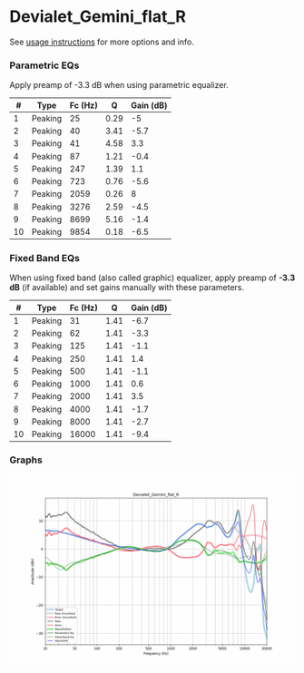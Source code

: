 # Devialet_Gemini_flat_R
See [usage instructions](https://github.com/jaakkopasanen/AutoEq#usage) for more options and info.

### Parametric EQs
Apply preamp of -3.3 dB when using parametric equalizer.

|   # | Type    |   Fc (Hz) |    Q |   Gain (dB) |
|-----|---------|-----------|------|-------------|
|   1 | Peaking |        25 | 0.29 |        -5   |
|   2 | Peaking |        40 | 3.41 |        -5.7 |
|   3 | Peaking |        41 | 4.58 |         3.3 |
|   4 | Peaking |        87 | 1.21 |        -0.4 |
|   5 | Peaking |       247 | 1.39 |         1.1 |
|   6 | Peaking |       723 | 0.76 |        -5.6 |
|   7 | Peaking |      2059 | 0.26 |         8   |
|   8 | Peaking |      3276 | 2.59 |        -4.5 |
|   9 | Peaking |      8699 | 5.16 |        -1.4 |
|  10 | Peaking |      9854 | 0.18 |        -6.5 |

### Fixed Band EQs
When using fixed band (also called graphic) equalizer, apply preamp of **-3.3 dB** (if available) and set gains manually with these parameters.

|   # | Type    |   Fc (Hz) |    Q |   Gain (dB) |
|-----|---------|-----------|------|-------------|
|   1 | Peaking |        31 | 1.41 |        -6.7 |
|   2 | Peaking |        62 | 1.41 |        -3.3 |
|   3 | Peaking |       125 | 1.41 |        -1.1 |
|   4 | Peaking |       250 | 1.41 |         1.4 |
|   5 | Peaking |       500 | 1.41 |        -1.1 |
|   6 | Peaking |      1000 | 1.41 |         0.6 |
|   7 | Peaking |      2000 | 1.41 |         3.5 |
|   8 | Peaking |      4000 | 1.41 |        -1.7 |
|   9 | Peaking |      8000 | 1.41 |        -2.7 |
|  10 | Peaking |     16000 | 1.41 |        -9.4 |

### Graphs
![](./Devialet_Gemini_flat_R.png)

